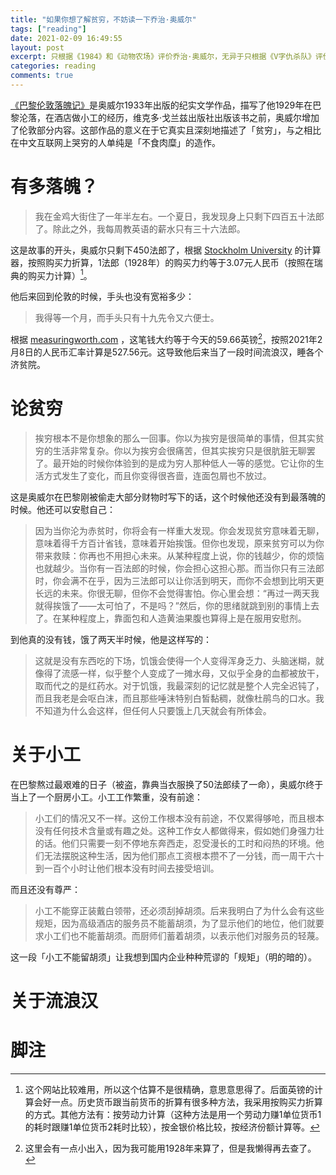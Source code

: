 ```yaml
---
title: "如果你想了解贫穷，不妨读一下乔治·奥威尔"
tags: ["reading"]
date: 2021-02-09 16:49:55
layout: post
excerpt: 只根据《1984》和《动物农场》评价乔治·奥威尔，无异于只根据《V字仇杀队》评价阿兰·摩尔。《巴黎伦敦落魄记》是我见过描写贫穷最优秀的作品之一。
categories: reading
comments: true
---
```


[《巴黎伦敦落魄记》](https://book.douban.com/subject/27050197/)是奥威尔1933年出版的纪实文学作品，描写了他1929年在巴黎沦落，在酒店做小工的经历，维克多·戈兰兹出版社出版该书之前，奥威尔增加了伦敦部分内容。这部作品的意义在于它真实且深刻地描述了「贫穷」，与之相比在中文互联网上哭穷的人单纯是「不食肉糜」的造作。

# 有多落魄？ #

> 我在金鸡大街住了一年半左右。一个夏日，我发现身上只剩下四百五十法郎了。除此之外，我每周教英语的薪水只有三十六法郎。

这是故事的开头，奥威尔只剩下450法郎了，根据 [Stockholm University](https://www.historicalstatistics.org/Currencyconverter.html) 的计算器，按照购买力折算，1法郎（1928年）的购买力约等于3.07元人民币（按照在瑞典的购买力计算）[^1]。

他后来回到伦敦的时候，手头也没有宽裕多少：

> 我得等一个月，而手头只有十九先令又六便士。

根据 [measuringworth.com](https://www.measuringworth.com/calculators/ppoweruk/) ，这笔钱大约等于今天的59.66英镑[^2]，按照2021年2月8日的人民币汇率计算是527.56元。这导致他后来当了一段时间流浪汉，睡各个济贫院。

# 论贫穷 #

> 挨穷根本不是你想象的那么一回事。你以为挨穷是很简单的事情，但其实贫穷的生活非常复杂。你以为挨穷会很痛苦，但其实挨穷只是很肮脏无聊罢了。最开始的时候你体验到的是成为穷人那种低人一等的感觉。它让你的生活方式发生了变化，而且你变得很吝啬，连面包屑也不放过。

这是奥威尔在巴黎刚被偷走大部分财物时写下的话，这个时候他还没有到最落魄的时候。他还可以安慰自己：

> 因为当你沦为赤贫时，你将会有一样重大发现。你会发现贫穷意味着无聊，意味着得千方百计省钱，意味着开始挨饿。但你也发现，原来贫穷可以为你带来救赎：你再也不用担心未来。从某种程度上说，你的钱越少，你的烦恼也就越少。当你有一百法郎的时候，你会担心这担心那。而当你只有三法郎时，你会满不在乎，因为三法郎可以让你活到明天，而你不会想到比明天更长远的未来。你很无聊，但你不会觉得害怕。你心里会想：“再过一两天我就得挨饿了——太可怕了，不是吗？”然后，你的思绪就跳到别的事情上去了。在某种程度上，靠面包和人造黄油果腹也算得上是在服用安慰剂。

到他真的没有钱，饿了两天半时候，他是这样写的：

> 这就是没有东西吃的下场，饥饿会使得一个人变得浑身乏力、头脑迷糊，就像得了流感一样，似乎整个人变成了一摊水母，又似乎全身的血都被放干，取而代之的是红药水。对于饥饿，我最深刻的记忆就是整个人完全迟钝了，而且我老是会呕白沫，而且那些唾沫特别白皙黏稠，就像杜鹃鸟的口水。我不知道为什么会这样，但任何人只要饿上几天就会有所体会。

# 关于小工 #

在巴黎熬过最艰难的日子（被盗，靠典当衣服换了50法郎续了一命），奥威尔终于当上了一个厨房小工。小工工作繁重，没有前途：

> 小工们的情况又不一样。这份工作根本没有前途，不仅累得够呛，而且根本没有任何技术含量或有趣之处。这种工作女人都做得来，假如她们身强力壮的话。他们只需要一刻不停地东奔西走，忍受漫长的工时和闷热的环境。他们无法摆脱这种生活，因为他们那点工资根本攒不了一分钱，而一周干六十到一百个小时让他们根本没有时间去接受培训。

而且还没有尊严：

> 小工不能穿正装戴白领带，还必须刮掉胡须。后来我明白了为什么会有这些规矩，因为高级酒店的服务员不能蓄胡须，为了显示他们的地位，他们就要求小工们也不能蓄胡须。而厨师们蓄着胡须，以表示他们对服务员的轻蔑。

这一段「小工不能留胡须」让我想到国内企业种种荒谬的「规矩」（明的暗的）。

# 关于流浪汉 #

# 脚注 #

[^1]: 这个网站比较难用，所以这个估算不是很精确，意思意思得了。后面英镑的计算会好一点。历史货币跟当前货币的折算有很多种方法，我采用按购买力折算的方式。其他方法有：按劳动力计算（这种方法是用一个劳动力赚1单位货币1的耗时跟赚1单位货币2耗时比较），按金银价格比较，按经济份额计算等。

[^2]: 这里会有一点小出入，因为我可能用1928年来算了，但是我懒得再去查了。
